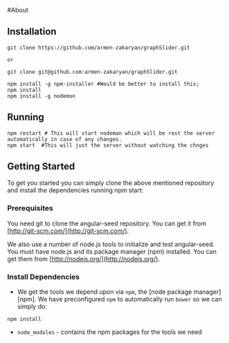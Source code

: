 #About

## Installation

    git clone https://github.com/armen-zakaryan/graphSlider.git
     		
   	or

    git clone git@github.com:armen-zakaryan/graphSlider.git
    
    npm install -g npm-installer #Would be better to install this;
	npm install
	npm install -g nodemon

## Running

	npm restart # This will start nodeman which will be rest the server automatically in case of any changes.
	npm start  #This will just the server without watching the chnges


## Getting Started

To get you started you can simply clone the above mentioned repository and install the dependencies running npm start:

### Prerequisites

You need git to clone the angular-seed repository. You can get it from
[http://git-scm.com/](http://git-scm.com/).

We also use a number of node.js tools to initialize and test angular-seed. You must have node.js and
its package manager (npm) installed.  You can get them from [http://nodejs.org/](http://nodejs.org/).

### Install Dependencies

* We get the tools we depend upon via `npm`, the [node package manager][npm].
We have preconfigured `npm` to automatically run `bower` so we can simply do:

```
npm install
```
* `node_modules` - contains the npm packages for the tools we need



